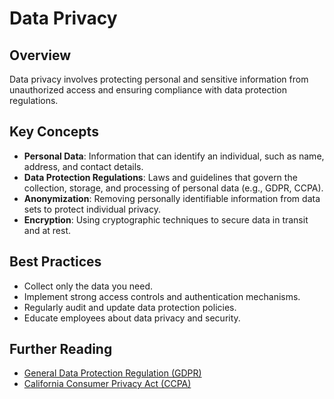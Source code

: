 # Data Privacy

## Overview

Data privacy involves protecting personal and sensitive information from unauthorized access and ensuring compliance with data protection regulations.

## Key Concepts

- **Personal Data**: Information that can identify an individual, such as name, address, and contact details.
- **Data Protection Regulations**: Laws and guidelines that govern the collection, storage, and processing of personal data (e.g., GDPR, CCPA).
- **Anonymization**: Removing personally identifiable information from data sets to protect individual privacy.
- **Encryption**: Using cryptographic techniques to secure data in transit and at rest.

## Best Practices

- Collect only the data you need.
- Implement strong access controls and authentication mechanisms.
- Regularly audit and update data protection policies.
- Educate employees about data privacy and security.

## Further Reading

- [General Data Protection Regulation (GDPR)](https://gdpr.eu/)
- [California Consumer Privacy Act (CCPA)](https://oag.ca.gov/privacy/ccpa)
